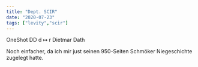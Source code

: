```yaml
---
title: "Dept. SCIR"
date: "2020-07-23"
tags: ["levity","scir"]
---
```


OneShot DD d ↦ r Dietmar Dath

Noch einfacher, da ich mir just seinen 950-Seiten Schmöker Niegeschichte zugelegt hatte.